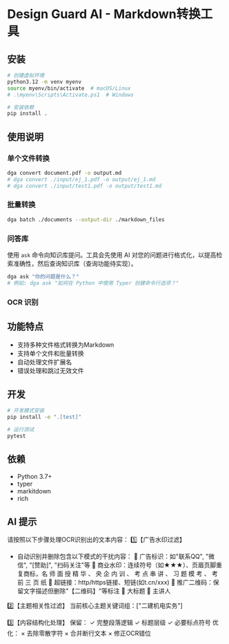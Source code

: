 # Design Guard AI - Markdown转换工具

## 安装

```bash
# 创建虚拟环境
python3.12 -m venv myenv
source myenv/bin/activate  # macOS/Linux
# .\myenv\Scripts\Activate.ps1  # Windows

# 安装依赖
pip install .
```

## 使用说明

### 单个文件转换
```bash
dga convert document.pdf -o output.md
# dga convert ./input/ej_1.pdf -o output/ej_1.md
# dga convert ./input/test1.pdf -o output/test1.md
```

### 批量转换
```bash
dga batch ./documents --output-dir ./markdown_files
```

### 问答库

使用 `ask` 命令向知识库提问。工具会先使用 AI 对您的问题进行格式化，以提高检索准确性，然后查询知识库（查询功能待实现）。

```bash
dga ask "你的问题是什么？"
# 例如: dga ask "如何在 Python 中使用 Typer 创建命令行选项？" 
```

### OCR 识别

## 功能特点
- 支持多种文件格式转换为Markdown
- 支持单个文件和批量转换
- 自动处理文件扩展名
- 错误处理和跳过无效文件

## 开发
```bash
# 开发模式安装
pip install -e ".[test]"

# 运行测试
pytest
```

## 依赖
- Python 3.7+
- typer
- markitdown
- rich

## AI 提示

请按照以下步骤处理OCR识别出的文本内容：
1️⃣【广告水印过滤】
- 自动识别并删除包含以下模式的干扰内容：
  🔹 广告标识：如"联系QQ", "微信", "[赞助]", "扫码关注"等
  🔹 商业水印：连续符号（如★★★）、页眉页脚重复商标，名 师 ⾯ 授 精 华 、 央 企 内 训 、 考 点 串 讲 、 习 题 模 考 、 考 前 三 页 纸
  🔹 超链接：http/https链接、短链(如t.cn/xxx)
  🔹 推广二维码：保留文字描述但删除"【二维码】"等标注
  🔹 大标题
  🔹 主讲人

2️⃣【主题相关性过滤】
当前核心主题关键词组：["二建机电实务"] 

3️⃣【内容结构化处理】
保留：
✓ 完整段落逻辑 ✓ 标题层级 ✓ 必要标点符号
优化：
× 去除零散字符 × 合并断行文本 × 修正OCR错位
